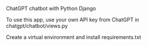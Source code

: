 ChatGPT chatbot with Python Django

To use this app, use your own API key from ChatGPT in chatgpt/chatbot/views.py 

Create a virtual environment and install requirements.txt
